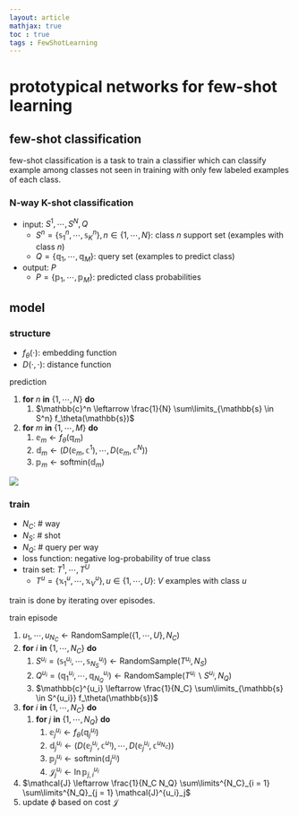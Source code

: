 ```yaml
---
layout: article
mathjax: true
toc : true
tags : FewShotLearning
---
```


# prototypical networks for few-shot learning

## few-shot classification
few-shot classification is a task to train a classifier which can classify example among classes not seen in training with only few labeled examples of each class.

### N-way K-shot classification
- input: $S^1, \cdots, S^N, Q$
    - $S^n = \{ \mathbb{s}^n_1, \cdots, \mathbb{s}^n_K \}, n \in \{1, \cdots, N\}$: class $n$ support set (examples with class $n$)
    - $Q = \{ \mathbb{q}_1, \cdots, \mathbb{q}_M \}$: query set (examples to predict class)
- output: $P$
    - $P = \{ \mathbb{p}_1, \cdots, \mathbb{p}_M \}$: predicted class probabilities

## model

### structure
- $f_\theta(\cdot)$: embedding function
- $D(\cdot, \cdot)$: distance function

prediction
1. **for** $n$ **in** $\{ 1, \cdots, N \}$ **do**
    1. $\mathbb{c}^n \leftarrow \frac{1}{N} \sum\limits_{\mathbb{s} \in S^n} f_\theta(\mathbb{s})$
1. **for** $m$ **in** $\{ 1, \cdots, M \}$ **do**
    1. $\mathbb{e}_m \leftarrow f_\theta(\mathbb{q}_m)$
    1. $\mathbb{d}_m \leftarrow \left( D(\mathbb{e}_m, \mathbb{c}^1), \cdots, D(\mathbb{e}_m, \mathbb{c}^N) \right)$
    1. $\mathbb{p}_m \leftarrow \text{softmin}(\mathbb{d}_m)$

![](protonet.png)

### train
- $N_C$: # way
- $N_S$: # shot
- $N_Q$: # query per way
- loss function: negative log-probability of true class
- train set: $T^1, \cdots, T^U$
    - $T^u = \{ \mathbb{x}^u_1, \cdots, \mathbb{x}^u_V \}, u \in \{ 1, \cdots, U \}$: $V$ examples with class $u$

train is done by iterating over episodes.

train episode
1. $u_1, \cdots, u_{N_C} \leftarrow \text{RandomSample}(\{ 1, \cdots, U \}, N_C)$
1. **for** $i$ **in** $\{ 1, \cdots, N_C \}$ **do**
    1. $S^{u_i} = (\mathbb{s}^{u_i}_1, \cdots, \mathbb{s}^{u_i}_{N_S}) \leftarrow \text{RandomSample}(T^{u_i}, N_S)$
    1. $Q^{u_i} = (\mathbb{q}^{u_i}_1, \cdots, \mathbb{q}^{u_i}_{N_Q}) \leftarrow \text{RandomSample}(T^{u_i} \backslash S^{u_i}, N_Q)$
    1. $\mathbb{c}^{u_i} \leftarrow \frac{1}{N_C} \sum\limits_{\mathbb{s} \in S^{u_i}} f_\theta(\mathbb{s})$
1. **for** $i$ **in** $\{ 1, \cdots, N_C \}$ **do**
    1. **for** $j$ **in** $\{ 1, \cdots, N_Q \}$ **do**
        1. $\mathbb{e}^{u_i}_j \leftarrow f_\theta(\mathbb{q}^{u_i}_j)$
        1. $\mathbb{d}^{u_i}_j \leftarrow \left( D(\mathbb{e}^{u_i}_j, \mathbb{c}^{u_1}), \cdots, D(\mathbb{e}^{u_i}_j, \mathbb{c}^{u_{N_C}}) \right)$
        1. $\mathbb{p}^{u_i}_j \leftarrow \text{softmin}(\mathbb{d}^{u_i}_j)$
        1. $\mathcal{J}^{u_i}_j \leftarrow \ln \mathbb{p}^{u_i}_{j, i}$
1. $\mathcal{J} \leftarrow \frac{1}{N_C N_Q} \sum\limits^{N_C}_{i = 1} \sum\limits^{N_Q}_{j = 1} \mathcal{J}^{u_i}_j$
1. update $\phi$ based on cost $\mathcal{J}$
